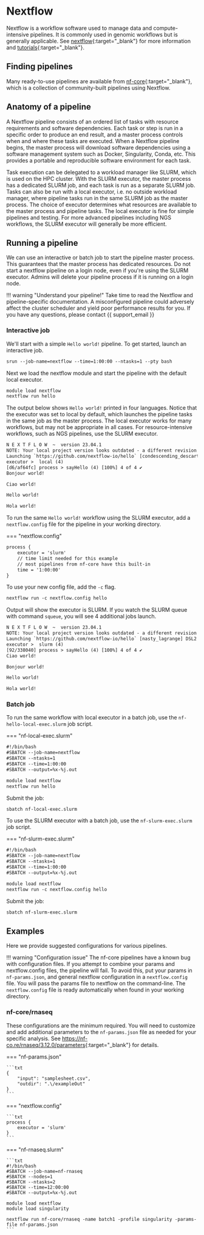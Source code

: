 # Nextflow

Nextflow is a workflow software used to manage data and compute-intensive pipelines. It is commonly used in genomic workflows but is generally applicable. See [nextflow](https://www.nextflow.io/){:target="_blank"} for more information and [tutorials](https://www.nextflow.io/blog/2023/learn-nextflow-in-2023.html){:target="_blank"}.

## Finding pipelines

Many ready-to-use pipelines are available from [nf-core](https://nf-co.re/pipelines){:target="_blank"}, which is a collection of community-built pipelines using Nextflow.

## Anatomy of a pipeline

A Nextflow pipeline consists of an ordered list of tasks with resource requirements and software dependencies. Each task or step is run in a specific order to produce an end result, and a master process controls when and where these tasks are executed. When a Nextflow pipeline begins, the master process will download software dependencies using a software management system such as Docker, Singularity, Conda, etc. This provides a portable and reproducible software environment for each task.

Task execution can be delegated to a workload manager like SLURM, which is used on the HPC cluster. With the SLURM executor, the master process has a dedicated SLURM job, and each task is run as a separate SLURM job. Tasks can also be run with a local executor, i.e. no outside workload manager, where pipeline tasks run in the same SLURM job as the master process. The choice of executor determines what resources are available to the master process and pipeline tasks. The local executor is fine for simple pipelines and testing. For more advanced pipelines including NGS workflows, the SLURM executor will generally be more efficient.

## Running a pipeline

We can use an interactive or batch job to start the pipeline master process. This guarantees that the master process has dedicated resources. Do not start a nextflow pipeline on a login node, even if you're using the SLURM executor. Admins will delete your pipeline process if it is running on a login node.

!!! warning "Understand your pipeline!"
    Take time to read the Nextflow and pipeline-specific documentation. A misconfigured pipeline could adversely affect the cluster scheduler and yield poor performance results for you. If you have any questions, please contact {{ support_email }}

### Interactive job

We'll start with a simple `Hello world!` pipeline. To get started, launch an interactive job.

```txt
srun --job-name=nextflow --time=1:00:00 --ntasks=1 --pty bash
```

Next we load the nextflow module and start the pipeline with the default local executor.

```txt
module load nextflow
nextflow run hello
```

The output below shows `Hello world!` printed in four languages. Notice that the executor was set to local by default, which launches the pipeline tasks in the same job as the master process. The local executor works for many workflows, but may not be appropriate in all cases. For resource-intensive workflows, such as NGS pipelines, use the SLURM executor.

```txt
N E X T F L O W  ~  version 23.04.1
NOTE: Your local project version looks outdated - a different revision is available in the remote repository [1d71f857bb]
Launching `https://github.com/nextflow-io/hello` [condescending_descartes] DSL2 - revision: 4eab81bd42 [master]
executor >  local (4)
[d6/af64fc] process > sayHello (4) [100%] 4 of 4 ✔
Bonjour world!

Ciao world!

Hello world!

Hola world!
```

To run the same `Hello world!` workflow using the SLURM executor, add a `nextflow.config` file for the pipeline in your working directory.

=== "nextflow.config"

```txt
process {
    executor = 'slurm'
    // time limit needed for this example
    // most pipelines from nf-core have this built-in
    time = '1:00:00'
}
```

To use your new config file, add the `-c` flag.

```txt
nextflow run -c nextflow.config hello
```

Output will show the executor is SLURM. If you watch the SLURM queue with command `squeue`, you will see 4 additional jobs launch.

```txt
N E X T F L O W  ~  version 23.04.1
NOTE: Your local project version looks outdated - a different revision is available in the remote repository [1d71f857bb]
Launching `https://github.com/nextflow-io/hello` [nasty_lagrange] DSL2 - revision: 4eab81bd42 [master]
executor >  slurm (4)
[92/338040] process > sayHello (4) [100%] 4 of 4 ✔
Ciao world!

Bonjour world!

Hello world!

Hola world!
```

### Batch job

To run the same workflow with local executor in a batch job, use the `nf-hello-local-exec.slurm` job script.

=== "nf-local-exec.slurm"

```txt
#!/bin/bash
#SBATCH --job-name=nextflow
#SBATCH --ntasks=1
#SBATCH --time=1:00:00
#SBATCH --output=%x-%j.out

module load nextflow
nextflow run hello
```

Submit the job:

```txt
sbatch nf-local-exec.slurm
```

To use the SLURM executor with a batch job, use the `nf-slurm-exec.slurm` job script.

=== "nf-slurm-exec.slurm"

```txt
#!/bin/bash
#SBATCH --job-name=nextflow
#SBATCH --ntasks=1
#SBATCH --time=1:00:00
#SBATCH --output=%x-%j.out

module load nextflow
nextflow run -c nextflow.config hello
```

Submit the job:

```txt
sbatch nf-slurm-exec.slurm
```

## Examples

Here we provide suggested configurations for various pipelines.

!!! warning "Configuration issue"
    The nf-core pipelines have a known bug with configuration files. If you attempt to combine your params and nextflow.config files, the pipeline will fail. To avoid this, put your params in `nf-params.json`, and general nextflow configuration in a `nextflow.config` file. You will pass the params file to nextflow on the command-line. The `nextflow.config` file is ready automatically when found in your working directory.

### nf-core/rnaseq

These configurations are the minimum required. You will need to customize and add additional parameters to the `nf-params.json` file as needed for your specific analysis. See <https://nf-co.re/rnaseq/3.12.0/parameters>{:target="_blank"} for details.

<!-- markdownlint-disable MD046 -->
=== "nf-params.json"

    ```txt
    {
        "input": "samplesheet.csv",
        "outdir": ".\/exampleOut"
    }
    ```

=== "nextflow.config"

    ```txt
    process {
        executor = 'slurm'
    }
    ```

=== "nf-rnaseq.slurm"

    ```txt
    #!/bin/bash
    #SBATCH --job-name=nf-rnaseq
    #SBATCH --nodes=1
    #SBATCH --ntasks=2
    #SBATCH --time=12:00:00
    #SBATCH --output=%x-%j.out
    
    module load nextflow
    module load singularity

    nextflow run nf-core/rnaseq -name batch1 -profile singularity -params-file nf-params.json
    ```
<!-- markdownlint-enable MD046 -->
